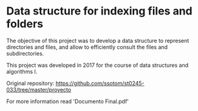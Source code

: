 # Data structure for indexing files and folders
The objective of this project was to develop a data structure to represent directories and files, and allow to efficiently consult the files and subdirectories. 

This project was developed in 2017 for the course of data structures and algorithms I.

Original repository: https://github.com/ssotom/st0245-033/tree/master/proyecto

For more information read 'Documento Final.pdf'
